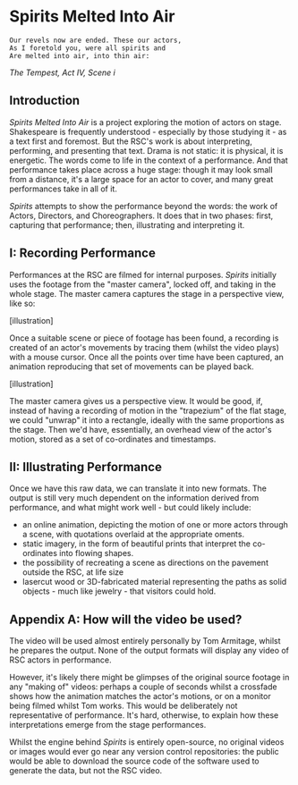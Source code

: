 Spirits Melted Into Air
=======================

    Our revels now are ended. These our actors,
    As I foretold you, were all spirits and
    Are melted into air, into thin air:

_The Tempest, Act IV, Scene i_


Introduction
------------

_Spirits Melted Into Air_ is a project exploring the motion of actors on stage. Shakespeare is frequently understood - especially by those studying it - as a text first and foremost. But the RSC's work is about interpreting, performing, and presenting that text. Drama is not static: it is physical, it is energetic. The words come to life in the context of a performance. And that performance takes place across a huge stage: though it may look small from a distance, it's a large space for an actor to cover, and many great performances take in all of it.

_Spirits_ attempts to show the performance beyond the words: the work of Actors, Directors, and Choreographers. It does that in two phases: first, capturing that performance; then, illustrating and interpreting it.


I: Recording Performance
------------------------

Performances at the RSC are filmed for internal purposes. _Spirits_ initially uses the footage from the "master camera", locked off, and taking in the whole stage. The master camera captures the stage in a perspective view, like so:

[illustration]

Once a suitable scene or piece of footage has been found, a recording is created of an actor's movements by tracing them (whilst the video plays) with a mouse cursor. Once all the points over time have been captured, an animation reproducing that set of movements can be played back.

[illustration]

The master camera gives us a perspective view. It would be good, if, instead of having a recording of motion in the "trapezium" of the flat stage, we could "unwrap" it into a rectangle, ideally with the same proportions as the stage. Then we'd have, essentially, an overhead view of the actor's motion, stored as a set of co-ordinates and timestamps.


II: Illustrating Performance
----------------------------

Once we have this raw data, we can translate it into new formats. The output is still very much dependent on the information derived from performance, and what might work well - but could likely include:

* an online animation, depicting the motion of one or more actors through a scene, with quotations overlaid at the appropriate oments.
* static imagery, in the form of beautiful prints that interpret the co-ordinates into flowing shapes.
* the possibility of recreating a scene as directions on the pavement outside the RSC, at life size
* lasercut wood or 3D-fabricated material representing the paths as solid objects - much like jewelry - that visitors could hold.


Appendix A: How will the video be used?
---------------------------------------

The video will be used almost entirely personally by Tom Armitage, whilst he prepares the output. None of the output formats will display any video of RSC actors in performance.

However, it's likely there might be glimpses of the original source footage in any "making of" videos: perhaps a couple of seconds whilst a crossfade shows how the animation matches the actor's motions, or on a monitor being filmed whilst Tom works. This would be deliberately not representative of performance. It's hard, otherwise, to explain how these interpretations emerge from the stage performances.

Whilst the engine behind _Spirits_ is entirely open-source, no original videos or images would ever go near any version control repositories: the public would be able to download the source code of the software used to generate the data, but not the RSC video.